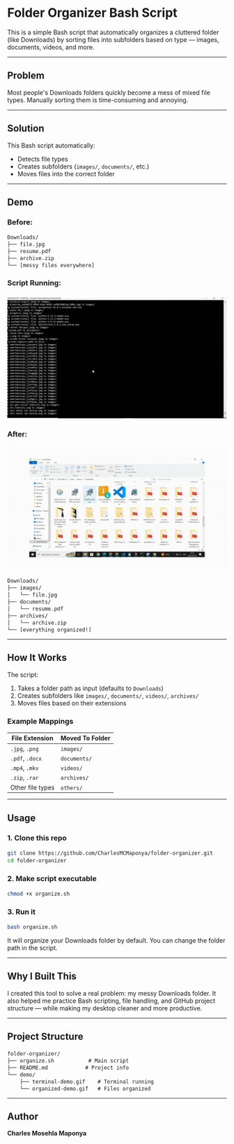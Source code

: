 #  Folder Organizer Bash Script

This is a simple Bash script that automatically organizes a cluttered folder (like Downloads) by sorting files into subfolders based on type — images, documents, videos, and more.

---

##  Problem
Most people's Downloads folders quickly become a mess of mixed file types. Manually sorting them is time-consuming and annoying.

---

##  Solution
This Bash script automatically:
- Detects file types
- Creates subfolders (`images/`, `documents/`, etc.)
- Moves files into the correct folder

---

##  Demo

###  Before:
```
Downloads/
├── file.jpg
├── resume.pdf
├── archive.zip
└── [messy files everywhere]
```

###  Script Running:
![Terminal organizing files](demo/terminal-demo.gif)

###  After:
![Organized files](demo/organized-demo.gif)

```
Downloads/
├── images/
│   └── file.jpg
├── documents/
│   └── resume.pdf
├── archives/
│   └── archive.zip
└── [everything organized!]
```

---

##  How It Works

The script:
1. Takes a folder path as input (defaults to `Downloads`)
2. Creates subfolders like `images/`, `documents/`, `videos/`, `archives/`
3. Moves files based on their extensions

### Example Mappings
| File Extension       | Moved To Folder |
|----------------------|-----------------|
| `.jpg`, `.png`       | `images/`       |
| `.pdf`, `.docx`      | `documents/`    |
| `.mp4`, `.mkv`       | `videos/`       |
| `.zip`, `.rar`       | `archives/`     |
| Other file types     | `others/`       |

---

##  Usage

### 1. Clone this repo
```bash
git clone https://github.com/CharlesMCMaponya/folder-organizer.git
cd folder-organizer
```

### 2. Make script executable
```bash
chmod +x organize.sh
```

### 3. Run it
```bash
bash organize.sh
```

It will organize your Downloads folder by default. You can change the folder path in the script.

---

## Why I Built This

I created this tool to solve a real problem: my messy Downloads folder. It also helped me practice Bash scripting, file handling, and GitHub project structure — while making my desktop cleaner and more productive.

---

##  Project Structure
```
folder-organizer/
├── organize.sh           # Main script
├── README.md            # Project info
└── demo/
    ├── terminal-demo.gif    # Terminal running
    └── organized-demo.gif   # Files organized
```

---

##  Author
**Charles Mosehla Maponya**